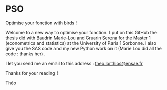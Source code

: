 # PSO
Optimise your fonction with birds ! 

Welcome to a new way to optimise your fonction. I put on this GitHub the thesis did with Baudrin Marie-Lou and Gruarin Serena for the Master 1 (econometrics and statistics) at the University of Paris 1 Sorbonne. I also give you the SAS code and my new Python work on it (Marie Lou did all the code : thanks her) . 

I let you send me an email to this address : theo.lorthios@ensae.fr

Thanks for your reading ! 

Théo
